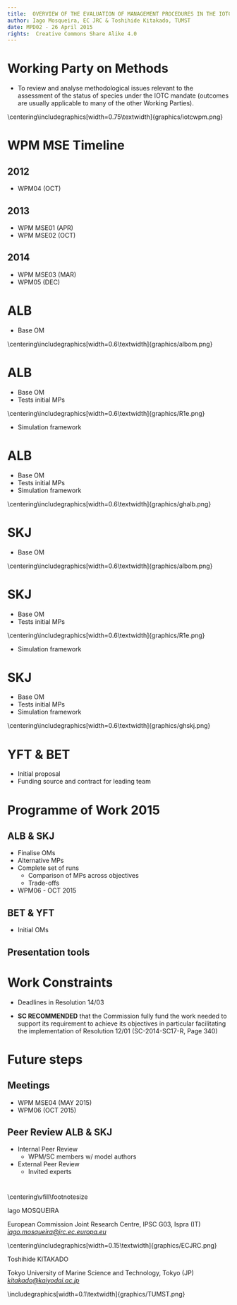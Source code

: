 ```yaml
---
title:  OVERVIEW OF THE EVALUATION OF MANAGEMENT PROCEDURES IN THE IOTC
author: Iago Mosqueira, EC JRC & Toshihide Kitakado, TUMST
date: MPD02 - 26 April 2015
rights:  Creative Commons Share Alike 4.0
---
```


# Working Party on Methods

- To review and analyse methodological issues relevant to the assessment of the status of species under the IOTC mandate (outcomes are usually applicable to many of the other Working Parties).

\centering\includegraphics[width=0.75\textwidth]{graphics/iotcwpm.png}

# WPM MSE Timeline

## 2012
- WPM04 (OCT)

## 2013
- WPM MSE01 (APR)
- WPM MSE02 (OCT)

## 2014
- WPM MSE03 (MAR)
- WPM05 (DEC)

# ALB

- Base OM

\centering\includegraphics[width=0.6\textwidth]{graphics/albom.png}

# ALB

- Base OM
- Tests initial MPs

\centering\includegraphics[width=0.6\textwidth]{graphics/R1e.png}

- Simulation framework

# ALB

- Base OM
- Tests initial MPs
- Simulation framework

\centering\includegraphics[width=0.6\textwidth]{graphics/ghalb.png}

# SKJ

- Base OM

\centering\includegraphics[width=0.6\textwidth]{graphics/albom.png}

# SKJ

- Base OM
- Tests initial MPs

\centering\includegraphics[width=0.6\textwidth]{graphics/R1e.png}

- Simulation framework

# SKJ

- Base OM
- Tests initial MPs
- Simulation framework

\centering\includegraphics[width=0.6\textwidth]{graphics/ghskj.png}

# YFT & BET

- Initial proposal
- Funding source and contract for leading team

# Programme of Work 2015

## ALB & SKJ
- Finalise OMs
- Alternative MPs
- Complete set of runs
	- Comparison of MPs across objectives
	- Trade-offs
- WPM06 - OCT 2015

## BET & YFT
- Initial OMs

## Presentation tools

# Work Constraints

- Deadlines in Resolution 14/03

- **SC RECOMMENDED** that the Commission fully fund the work needed to support its requirement to achieve its objectives in particular facilitating the implementation of Resolution 12/01 (SC-2014-SC17-R, Page 340)

# Future steps

## Meetings
- WPM MSE04 (MAY 2015)
- WPM06 (OCT 2015)

## Peer Review ALB & SKJ
- Internal Peer Review
	- WPM/SC members w/ model authors
- External Peer Review
	- Invited experts

# 
\centering\vfill\footnotesize

Iago MOSQUEIRA

European Commission Joint Research Centre, IPSC G03, Ispra (IT) *iago.mosqueira@jrc.ec.europa.eu*

\centering\includegraphics[width=0.15\textwidth]{graphics/ECJRC.png}

Toshihide KITAKADO

Tokyo University of Marine Science and Technology, Tokyo (JP) *kitakado@kaiyodai.ac.jp*

\includegraphics[width=0.1\textwidth]{graphics/TUMST.png}
